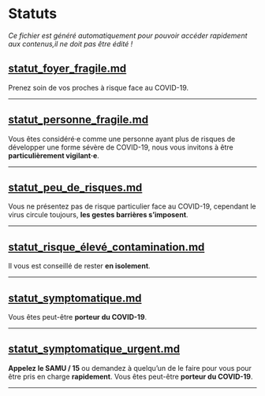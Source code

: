 
# Statuts

*Ce fichier est généré automatiquement pour pouvoir accéder rapidement aux contenus,il ne doit pas être édité !*


## [statut_foyer_fragile.md](statut_foyer_fragile.md)

Prenez soin de vos proches à risque face au COVID-19.


---


## [statut_personne_fragile.md](statut_personne_fragile.md)

Vous êtes considéré·e comme une personne ayant plus de risques de développer une forme sévère de COVID-19, nous vous invitons à être **particulièrement vigilant·e**.


---


## [statut_peu_de_risques.md](statut_peu_de_risques.md)

Vous ne présentez pas de risque particulier face au COVID-19, cependant le virus circule toujours, **les gestes barrières s’imposent**.


---


## [statut_risque_élevé_contamination.md](statut_risque_élevé_contamination.md)

Il vous est conseillé de rester **en isolement**.


---


## [statut_symptomatique.md](statut_symptomatique.md)

Vous êtes peut-être **porteur du COVID-19**.


---


## [statut_symptomatique_urgent.md](statut_symptomatique_urgent.md)

**Appelez le SAMU / 15** ou demandez à quelqu’un de le faire pour vous pour être pris en charge **rapidement**. Vous êtes peut-être **porteur du COVID-19**.


---

